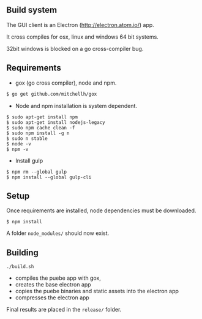 Build system
------------

The GUI client is an Electron (http://electron.atom.io/) app.

It cross compiles for osx, linux and windows 64 bit systems.

32bit windows is blocked on a go cross-compiler bug.

## Requirements

* gox (go cross compiler), node and npm.
```sh
$ go get github.com/mitchellh/gox
```

* Node and npm installation is system dependent.

```
$ sudo apt-get install npm
$ sudo apt-get install nodejs-legacy
$ sudo npm cache clean -f
$ sudo npm install -g n
$ sudo n stable
$ node -v
$ npm -v
```

* Install gulp
```
$ npm rm --global gulp
$ npm install --global gulp-cli
```

## Setup
Once requirements are installed, node dependencies must be downloaded.
```
$ npm install
```
A folder `node_modules/` should now exist.


## Building
```
./build.sh
```
* compiles the puebe app with gox,
* creates the base electron app
* copies the puebe binaries and static assets into the electron app
* compresses the electron app

Final results are placed in the `release/` folder.
